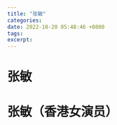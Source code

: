 ```yaml
---
title: "张敏"
categories: 
date: 2022-10-20 05:48:46 +0800
tags: 
excerpt: 
---
```



# 张敏









# 张敏（香港女演员）






